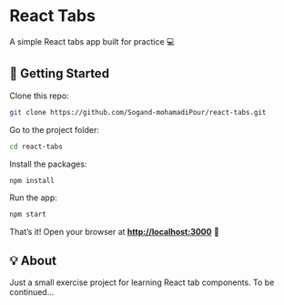 # React Tabs

A simple React tabs app built for practice 💻  

## 🚀 Getting Started

Clone this repo:

```bash
git clone https://github.com/Sogand-mohamadiPour/react-tabs.git
```
Go to the project folder:
```bash
cd react-tabs
```
Install the packages:
```bash
npm install
```
Run the app:
```bash
npm start
```
That’s it! Open your browser at **[http://localhost:3000](http://localhost:3000)** 🎉  

## 💡 About

Just a small exercise project for learning React tab components.
To be continued...

